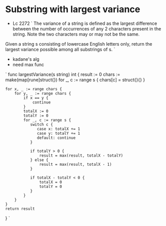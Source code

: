 # Substring with largest variance
- Lc 2272
`
The variance of a string is defined as the largest difference between the number of occurrences of any 2 characters present in the string. Note the two characters may or may not be the same.

Given a string s consisting of lowercase English letters only, return the largest variance possible among all substrings of s.
`

- kadane's alg
- need max func

`
func largestVariance(s string) int {
    result := 0
    chars := make(map[rune]struct{}) 
    for _, c := range s {
        chars[c] = struct{}{}
    }

    for x, _ := range chars {
        for y, _ := range chars {
            if x == y {
                continue
            }
            totalX := 0
            totalY := 0
            for _, c := range s {
               switch c {
                  case x: totalX += 1 
                  case y: totalY += 1
                  default: continue
               } 

               if totalY > 0 {
                   result = max(result, totalX - totalY)
               } else {
                   result = max(result, totalX - 1)
               }

               if totalX - totalY < 0 {
                   totalX = 0
                   totalY = 0
               }
            }
        }
    }
    return result 
}
`